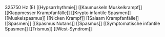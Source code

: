 325750 Hz (E)
[[Hypsarrhythmie]]
[[Kaumuskeln Muskelkrampf]]
[[Klappmesser Krampfanfälle]]
[[Krypto infantile Spasmen]]
[[Muskelspasmus]]
[[Nicken Krampf]]
[[Salaam Krampfanfälle]]
[[Spasmen]]
[[Spasmus Nutans]]
[[Spasmus]]
[[Symptomatische infantile Spasmen]]
[[Trismus]]
[[West-Syndrom]]